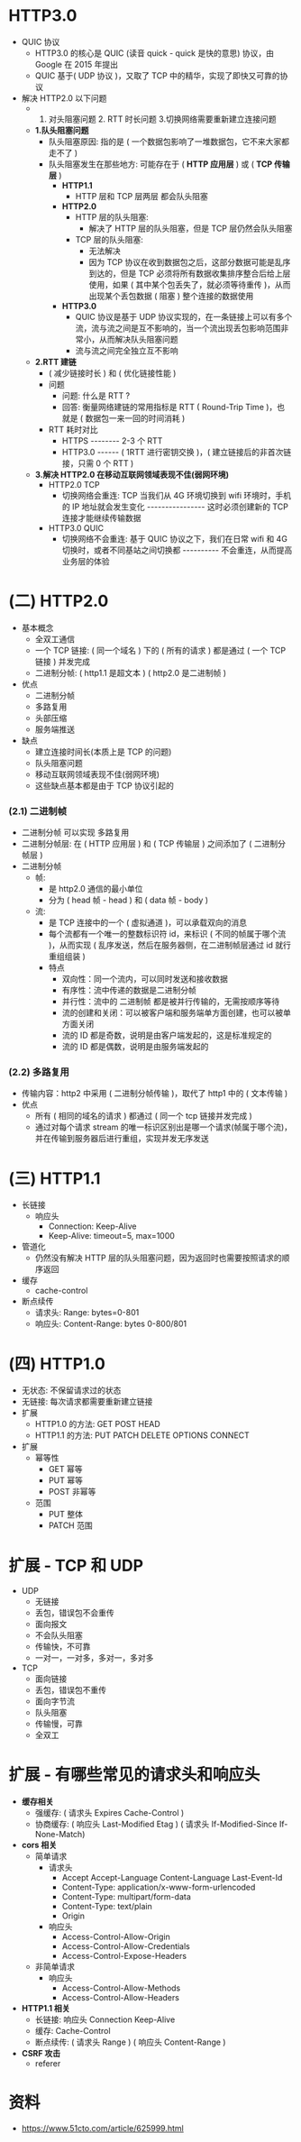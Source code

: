 # HTTP3.0

- QUIC 协议
  - HTTP3.0 的核心是 QUIC (读音 quick - quick 是快的意思) 协议，由 Google 在 2015 年提出
  - QUIC 基于( UDP 协议 )，又取了 TCP 中的精华，实现了即快又可靠的协议
- 解决 HTTP2.0 以下问题
  - 1. 对头阻塞问题 2. RTT 时长问题 3.切换网络需要重新建立连接问题
  - **1.队头阻塞问题**
    - 队头阻塞原因: 指的是 ( 一个数据包影响了一堆数据包，它不来大家都走不了 )
    - 队头阻塞发生在那些地方: 可能存在于 ( **HTTP 应用层** ) 或 ( **TCP 传输层** )
      - **HTTP1.1**
        - HTTP 层和 TCP 层两层 都会队头阻塞
      - **HTTP2.0**
        - HTTP 层的队头阻塞:
          - 解决了 HTTP 层的队头阻塞，但是 TCP 层仍然会队头阻塞
        - TCP 层的队头阻塞:
          - 无法解决
          - 因为 TCP 协议在收到数据包之后，这部分数据可能是乱序到达的，但是 TCP 必须将所有数据收集排序整合后给上层使用，如果 ( 其中某个包丢失了，就必须等待重传 )，从而出现某个丢包数据 ( 阻塞 ) 整个连接的数据使用
      - **HTTP3.0**
        - QUIC 协议是基于 UDP 协议实现的，在一条链接上可以有多个流，流与流之间是互不影响的，当一个流出现丢包影响范围非常小，从而解决队头阻塞问题
        - 流与流之间完全独立互不影响
  - **2.RTT 建链**
    - ( 减少链接时长 ) 和 ( 优化链接性能 )
    - 问题
      - 问题: 什么是 RTT ?
      - 回答: 衡量网络建链的常用指标是 RTT ( Round-Trip Time )，也就是 ( 数据包一来一回的时间消耗 )
    - RTT 耗时对比
      - HTTPS -------- 2-3 个 RTT
      - HTTP3.0 ------ ( 1RTT 进行密钥交换 )，( 建立链接后的非首次链接，只需 0 个 RTT )
  - **3.解决 HTTP2.0 在移动互联网领域表现不佳(弱网环境)**
    - HTTP2.0 TCP
      - 切换网络会重连: TCP 当我们从 4G 环境切换到 wifi 环境时，手机的 IP 地址就会发生变化 ---------------- 这时必须创建新的 TCP 连接才能继续传输数据
    - HTTP3.0 QUIC
      - 切换网络不会重连: 基于 QUIC 协议之下，我们在日常 wifi 和 4G 切换时，或者不同基站之间切换都 ---------- 不会重连，从而提高业务层的体验

# (二) HTTP2.0

- 基本概念
  - 全双工通信
  - 一个 TCP 链接: ( 同一个域名 ) 下的 ( 所有的请求 ) 都是通过 ( 一个 TCP 链接 ) 并发完成
  - 二进制分帧: ( http1.1 是超文本 ) ( http2.0 是二进制帧 )
- 优点
  - 二进制分帧
  - 多路复用
  - 头部压缩
  - 服务端推送
- 缺点
  - 建立连接时间长(本质上是 TCP 的问题)
  - 队头阻塞问题
  - 移动互联网领域表现不佳(弱网环境)
  - 这些缺点基本都是由于 TCP 协议引起的

### (2.1) 二进制帧

- 二进制分帧 可以实现 多路复用
- 二进制分帧层: 在 ( HTTP 应用层 ) 和 ( TCP 传输层 ) 之间添加了 ( 二进制分帧层 )
- 二进制分帧
  - 帧:
    - 是 http2.0 通信的最小单位
    - 分为 ( head 帧 - head ) 和 ( data 帧 - body )
  - 流:
    - 是 TCP 连接中的一个 ( 虚拟通道 )，可以承载双向的消息
    - 每个流都有一个唯一的整数标识符 id，来标识 ( 不同的帧属于哪个流 )，从而实现 ( 乱序发送，然后在服务器侧，在二进制帧层通过 id 就行重组组装 )
    - 特点
      - 双向性：同一个流内，可以同时发送和接收数据
      - 有序性：流中传递的数据是二进制分帧
      - 并行性：流中的 二进制帧 都是被并行传输的，无需按顺序等待
      - 流的创建和关闭：可以被客户端和服务端单方面创建，也可以被单方面关闭
      - 流的 ID 都是奇数，说明是由客户端发起的，这是标准规定的
      - 流的 ID 都是偶数，说明是由服务端发起的

### (2.2) 多路复用

- 传输内容：http2 中采用 ( 二进制分帧传输 )，取代了 http1 中的 ( 文本传输 )
- 优点
  - 所有 ( 相同的域名的请求 ) 都通过 ( 同一个 tcp 链接并发完成 )
  - 通过对每个请求 stream 的唯一标识区别出是哪一个请求(帧属于哪个流)，并在传输到服务器后进行重组，实现并发无序发送

# (三) HTTP1.1

- 长链接
  - 响应头
    - Connection: Keep-Alive
    - Keep-Alive: timeout=5, max=1000
- 管道化
  - 仍然没有解决 HTTP 层的队头阻塞问题，因为返回时也需要按照请求的顺序返回
- 缓存
  - cache-control
- 断点续传
  - 请求头: Range: bytes=0-801
  - 响应头: Content-Range: bytes 0-800/801

# (四) HTTP1.0

- 无状态: 不保留请求过的状态
- 无链接: 每次请求都需要重新建立链接
- 扩展
  - HTTP1.0 的方法: GET POST HEAD
  - HTTP1.1 的方法: PUT PATCH DELETE OPTIONS CONNECT
- 扩展
  - 幂等性
    - GET 幂等
    - PUT 幂等
    - POST 非幂等
  - 范围
    - PUT 整体
    - PATCH 范围

# 扩展 - TCP 和 UDP

- UDP
  - 无链接
  - 丢包，错误包不会重传
  - 面向报文
  - 不会队头阻塞
  - 传输快，不可靠
  - 一对一，一对多，多对一，多对多
- TCP
  - 面向链接
  - 丢包，错误包不重传
  - 面向字节流
  - 队头阻塞
  - 传输慢，可靠
  - 全双工

# 扩展 - 有哪些常见的请求头和响应头

- **缓存相关**
  - 强缓存: ( 请求头 Expires Cache-Control )
  - 协商缓存: ( 响应头 Last-Modified Etag ) ( 请求头 If-Modified-Since If-None-Match)
- **cors 相关**
  - 简单请求
    - 请求头
      - Accept Accept-Language Content-Language Last-Event-Id
      - Content-Type: application/x-www-form-urlencoded
      - Content-Type: multipart/form-data
      - Content-Type: text/plain
      - Origin
    - 响应头
      - Access-Control-Allow-Origin
      - Access-Control-Allow-Credentials
      - Access-Control-Expose-Headers
  - 非简单请求
    - 响应头
      - Access-Control-Allow-Methods
      - Access-Control-Allow-Headers
- **HTTP1.1 相关**
  - 长链接: 响应头 Connection Keep-Alive
  - 缓存: Cache-Control
  - 断点续传: ( 请求头 Range ) ( 响应头 Content-Range )
- **CSRF 攻击**
  - referer

# 资料

- https://www.51cto.com/article/625999.html
